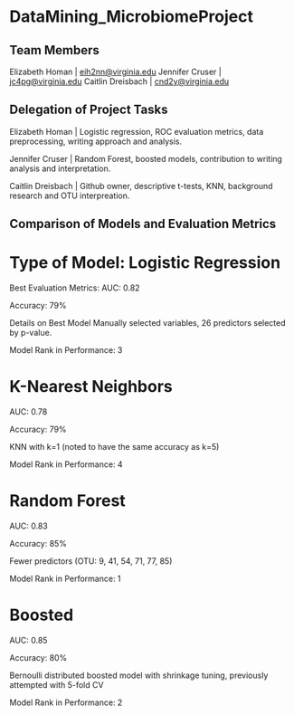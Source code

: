 # DataMining_MicrobiomeProject

## Team Members

Elizabeth Homan | eih2nn@virginia.edu 
Jennifer Cruser | jc4pg@virginia.edu
Caitlin Dreisbach | cnd2y@virginia.edu

## Delegation of Project Tasks

Elizabeth Homan | Logistic regression, ROC evaluation metrics, data preprocessing, writing approach and analysis.

Jennifer Cruser | Random Forest, boosted models, contribution to writing analysis and interpretation.

Caitlin Dreisbach | Github owner, descriptive t-tests, KNN, background research and OTU interpreation.

## Comparison of Models and Evaluation Metrics

# Type of Model: Logistic Regression

Best Evaluation Metrics: AUC: 0.82

Accuracy: 79%

Details on Best Model Manually selected variables, 26 predictors selected by p-value.

Model Rank in Performance: 3

# K-Nearest Neighbors

AUC: 0.78

Accuracy: 79%

KNN with k=1 (noted to have the same accuracy as k=5)

Model Rank in Performance: 4


# Random Forest

AUC: 0.83

Accuracy: 85%

Fewer predictors (OTU: 9, 41, 54, 71, 77, 85)

Model Rank in Performance: 1


# Boosted 

AUC: 0.85

Accuracy: 80%

Bernoulli distributed boosted model with shrinkage tuning, previously attempted with 5-fold CV

Model Rank in Performance: 2
 
